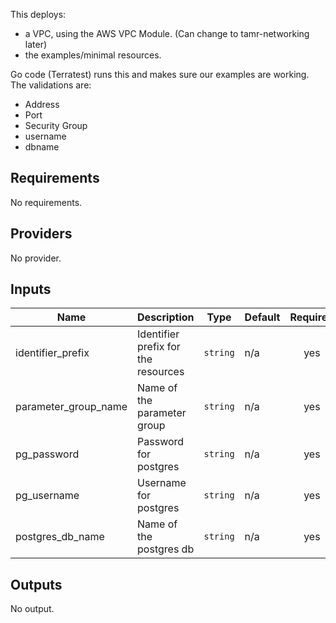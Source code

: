 This deploys:
- a VPC, using the AWS VPC Module. (Can change to tamr-networking later)
- the examples/minimal resources.

Go code (Terratest) runs this and makes sure our examples are working.
The validations are:
- Address
- Port
- Security Group
- username
- dbname

<!-- BEGINNING OF PRE-COMMIT-TERRAFORM DOCS HOOK -->
## Requirements

No requirements.

## Providers

No provider.

## Inputs

| Name | Description | Type | Default | Required |
|------|-------------|------|---------|:--------:|
| identifier\_prefix | Identifier prefix for the resources | `string` | n/a | yes |
| parameter\_group\_name | Name of the parameter group | `string` | n/a | yes |
| pg\_password | Password for postgres | `string` | n/a | yes |
| pg\_username | Username for postgres | `string` | n/a | yes |
| postgres\_db\_name | Name of the postgres db | `string` | n/a | yes |

## Outputs

No output.

<!-- END OF PRE-COMMIT-TERRAFORM DOCS HOOK -->
